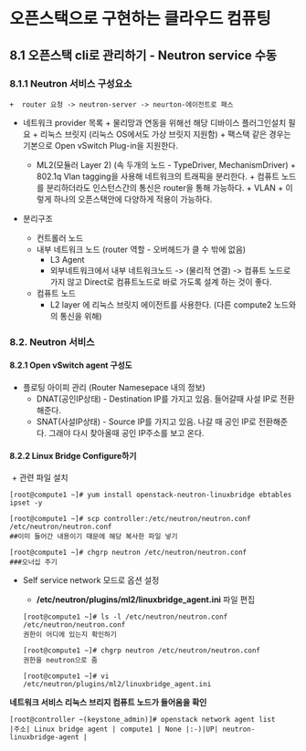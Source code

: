 # 오픈스택으로 구현하는 클라우드 컴퓨팅

## 8.1 오픈스택 cli로 관리하기 - Neutron service 수동 

### 8.1.1 Neutron 서비스 구성요소

	+  router 요청 -> neutron-server -> neurton-에이전트로 패스
 +  네트워크 provider 목록
    	+  물리망과 연동을 위해선 해당 디바이스 플러그인설치 필요
        	+  리눅스 브릿지 (리눅스 OS에서도 가상 브릿지 지원함)
            	+  팩스택 같은 경우는 기본으로 Open vSwitch Plug-in을 지원한다.
     +  ML2(모듈러 Layer 2)  (속 두개의 노드 - TypeDriver, MechanismDriver)
        	+  802.1q Vlan tagging을 사용해 네트워크의 트래픽을 분리한다.
           	+  컴퓨트 노드를 분리하더라도 인스턴스간의 통신은 router을 통해 가능하다.
                   	+  VLAN
                 	+  이렇게 하나의 오픈스택안에 다양하게 적용이 가능하다.

+ 분리구조
  + 컨트롤러 노드
  + 내부 네트워크 노드 (router 역할 - 오버헤드가 클 수 밖에 없음)
    + L3 Agent
    + 외부네트워크에서 내부 네트워크노드 -> (물리적 연결) -> 컴퓨트 노드로 가지 않고 Direct로 컴퓨트노드로 바로 가도록 설계 하는 것이 좋다. 
  + 컴퓨트 노드
    + L2 layer 에 리눅스 브릿지 에이전트를 사용한다. (다른 compute2 노드와의 통신을 위해)	

### 8.2. Neutron 서비스

#### 8.2.1 Open vSwitch agent 구성도

+ 플로팅 아이피 관리 (Router Namesepace 내의 정보)
  + DNAT(공인IP상태) - Destination IP를 가지고 있음. 들어갈때 사설 IP로 전환해준다.
  + SNAT(사설IP상태) - Source IP를 가지고 있음. 나갈 때 공인 IP로 전환해준다. 그래야 다시 찾아올때 공인 IP주소를 보고 온다.

#### 8.2.2  Linux Bridge Configure하기

​	+ 관련 파일 설치

```
[root@compute1 ~]# yum install openstack-neutron-linuxbridge ebtables ipset -y

[root@compute1 ~]# scp controller:/etc/neutron/neutron.conf  /etc/neutron/neutron.conf
##이미 들어간 내용이기 때문에 해당 복사한 파일 넣기

[root@compute1 ~]# chgrp neutron /etc/neutron/neutron.conf
###오너십 주기
```

+ Self service network 모드로 옵션 설정

  + **/etc/neutron/plugins/ml2/linuxbridge_agent.ini** 파일 편집

  ```
  [root@compute1 ~]# ls -l /etc/neutron/neutron.conf  /etc/neutron/neutron.conf
  권한이 어디에 있는지 확인하기
  
  [root@compute1 ~]# chgrp neutron /etc/neutron/neutron.conf
  권한을 neutron으로 줌
  
  [root@compute1 ~]# vi /etc/neutron/plugins/ml2/linuxbridge_agent.ini
  ```

  

**네트워크 서비스 리눅스 브리지 컴퓨트 노드가 들어옴을 확인**

```
[root@controller ~(keystone_admin)]# openstack network agent list
|주소| Linux bridge agent | compute1 | None |:-)|UP| neutron-linuxbridge-agent |
```

